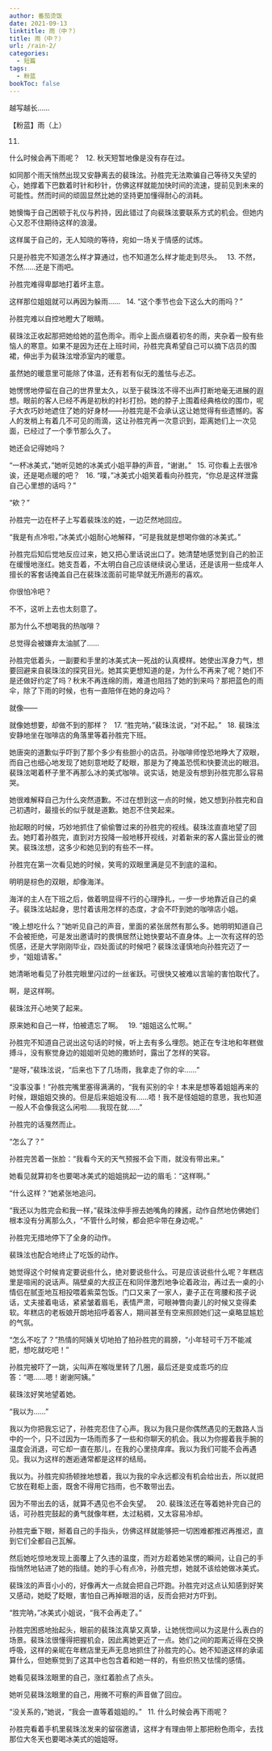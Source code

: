 ```yaml
---
author: 番茄烫饭
date: 2021-09-13
linktitle: 雨（中？）
title: 雨（中？）
url: /rain-2/
categories:
  - 短篇
tags:
  - 粉蓝
bookToc: false
---
```


越写越长…… 

【粉蓝】雨（上）

11.
什么时候会再下雨呢？
 
12.
秋天短暂地像是没有存在过。

如同那个雨天悄然出现又安静离去的裴珠泫。孙胜完无法欺骗自己等待又失望的心，她撑着下巴数着时针和秒针，仿佛这样就能加快时间的流速，提前见到未来的可能性。然而时间的顽固显然比她的坚持更加懂得耐心的消耗。

她懊悔于自己困顿于礼仪与矜持，因此错过了向裴珠泫要联系方式的机会。但她内心又忍不住期待这样的浪漫。

这样属于自己的，无人知晓的等待，宛如一场关于情感的试炼。

只是孙胜完不知道怎么样才算通过，也不知道怎么样才能走到尽头。
 
13.
不然，不然……还是下雨吧。

孙胜完难得卑鄙地打着坏主意。

这样那位姐姐就可以再因为躲雨……
 
14.
“这个季节也会下这么大的雨吗？”

孙胜完难以自控地瞪大了眼睛。

裴珠泫正收起那把她给她的蓝色雨伞。雨伞上面点缀着初冬的雨，夹杂着一股有些恼人的寒意。如果不是因为还在上班时间，孙胜完真希望自己可以摘下店员的围裙，伸出手为裴珠泫增添室内的暖意。

虽然她的暖意里可能除了体温，还有若有似无的羞怯与忐忑。

她愣愣地停留在自己的世界里太久，以至于裴珠泫不得不出声打断地毫无进展的遐想。眼前的客人已经不再是初秋的衬衫打扮。她的脖子上围着经典格纹的围巾，呢子大衣巧妙地遮住了她的好身材——孙胜完是不会承认这让她觉得有些遗憾的。客人的发梢上有着几不可见的雨滴，这让孙胜完再一次意识到，距离她们上一次见面，已经过了一个季节那么久了。

她还会记得她吗？

“一杯冰美式，”她听见她的冰美式小姐平静的声音，“谢谢。”
 
15.
可你看上去很冷诶，还是喝点暖的吧？
 
16.
“噗，”冰美式小姐笑着看向孙胜完，“你总是这样泄露自己心里想的话吗？”

“欸？”

孙胜完一边在杯子上写着裴珠泫的姓，一边茫然地回应。

“我是有点冷啦，”冰美式小姐耐心地解释，“可是我就是想喝你做的冰美式。”

孙胜完后知后觉地反应过来，她又把心里话说出口了。她清楚地感觉到自己的脸正在缓慢地涨红。她支吾着，不太明白自己应该继续说心里话，还是该用一些成年人擅长的客套话掩盖自己在裴珠泫面前可能早就无所遁形的喜欢。

你很怕冷吧？

不不，这听上去也太刻意了。

那为什么不想喝我的热咖啡？

总觉得会被嫌弃太油腻了……

孙胜完低着头，一副要和手里的冰美式决一死战的认真模样。她使出浑身力气，想要回避来自裴珠泫的探究目光。她其实更想知道的是，为什么不再来了呢？她们不是还做好约定了吗？秋末不再连绵的雨，难道也阻挡了她的到来吗？那把蓝色的雨伞，除了下雨的时候，也有一直陪伴在她的身边吗？

就像——

就像她想要，却做不到的那样？
 
17.
“胜完呐，”裴珠泫说，“对不起。”
 
18.
裴珠泫安静地坐在咖啡店的角落里等着孙胜完下班。

她唐突的道歉似乎吓到了那个多少有些胆小的店员。孙咖啡师惶恐地睁大了双眼，而自己也细心地发现了她刻意地眨了眨眼，那是为了掩盖恐慌和快要流出的眼泪。裴珠泫喝着杯子里不再那么冰的美式咖啡。说实话，她是没有想到孙胜完那么容易哭。

她很难解释自己为什么突然道歉。不过在想到这一点的时候，她又想到孙胜完和自己初遇时，最擅长的似乎就是道歉。她忍不住笑起来。

抬起眼的时候，巧妙地抓住了偷偷瞥过来的孙胜完的视线。裴珠泫直直地望了回去。她盯着孙胜完，直到对方投降一般地移开视线，对着新来的客人露出营业的微笑。裴珠泫想，这多少和她见到的有些不一样。

孙胜完在第一次看见她的时候，笑弯的双眼里满是见不到底的温和。

明明是棕色的双眼，却像海洋。

海洋的主人在下班之后，做着明显得不行的心理挣扎，一步一步地靠近自己的桌子。裴珠泫站起身，思忖着该用怎样的态度，才会不吓到她的咖啡店小姐。

“晚上想吃什么？”她听见自己的声音，里面的紧张居然有那么多。她明明知道自己不会被拒绝，可是发出邀请时的畏惧居然让她快要站不直身体。上一次有这样的恐慌感，还是大学刚刚毕业，四处面试的时候吧？裴珠泫谨慎地向孙胜完迈了一步，“姐姐请客。”

她清晰地看见了孙胜完眼里闪过的一丝雀跃。可很快又被难以言喻的害怕取代了。

啊，是这样啊。

裴珠泫开心地笑了起来。

原来她和自己一样，怕被遗忘了啊。
 
19.
“姐姐这么忙啊。”

孙胜完不知道自己说出这句话的时候，听上去有多么埋怨。她正在专注地和年糕做搏斗，没有察觉身边的姐姐听见她的撒娇时，露出了怎样的笑容。

“是呀，”裴珠泫说，“后来也下了几场雨，我拿走了你的伞……”

“没事没事！”孙胜完嘴里塞得满满的，“我有买别的伞！本来是想等着姐姐再来的时候，跟姐姐交换的。但是后来姐姐没有……唔！我不是怪姐姐的意思，我也知道一般人不会像我这么闲啦……我现在就……”

孙胜完的话戛然而止。

“怎么了？”

孙胜完苦着一张脸：“我看今天的天气预报不会下雨，就没有带出来。”

她看见就算初冬也要喝冰美式的姐姐挑起一边的眉毛：“这样啊。”

“什么这样？”她紧张地追问。

“我还以为胜完会和我一样，”裴珠泫伸手擦去她嘴角的辣酱，动作自然地仿佛她们根本没有分离那么久，“不管什么时候，都会把伞带在身边呢。”

孙胜完无措地停下了全身的动作。

裴珠泫也配合地终止了吃饭的动作。

她觉得这个时候肯定要说些什么，绝对要说些什么。可是应该说些什么呢？年糕店里是喧闹的说话声。隔壁桌的大叔正在和同伴激烈地争论着政治，再过去一桌的小情侣在腻歪地互相投喂着紫菜包饭。门口又来了一家人，妻子正在弯腰和孩子说话，丈夫接着电话，紧紧皱着眉毛，表情严肃，可眼神瞥向妻儿的时候又变得柔软。年糕店的老板娘开朗地招呼着客人，期间甚至有空来照顾她们这一桌略显尴尬的气氛。

“怎么不吃了？”热情的阿姨关切地拍了拍孙胜完的肩膀，“小年轻可千万不能减肥，想吃就吃吧！”

孙胜完被吓了一跳，尖叫声在喉咙里转了几圈，最后还是变成乖巧的应答：“嗯……嗯！谢谢阿姨。”

裴珠泫好笑地望着她。

“我以为……”

我以为你把我忘记了，孙胜完忍住了心声。我以为我只是你偶然遇见的无数路人当中的一个，只不过因为一场雨而多了一些和你聊天的机会。我以为你握着我手腕的温度会消退，可它却一直在那儿，在我的心里挠痒痒。我以为我们可能不会再遇见。我以为这样的邂逅通常都是这样的结局。

我以为。孙胜完抑扬顿挫地想着，我以为我的伞永远都没有机会给出去，所以就把它放在鞋柜上面，既舍不得用它挡雨，也不敢带出去。

因为不带出去的话，就算不遇见也不会失望。
 
20.
裴珠泫还在等着她补完自己的话，可孙胜完鼓起的勇气就像年糕，太过粘稠，又太容易冷却。

孙胜完垂下眼，掰着自己的手指头，仿佛这样就能够把一切困难都推迟再推迟，直到它们全都自己瓦解。

然后她吃惊地发现上面覆上了久违的温度，而对方趁着她呆愣的瞬间，让自己的手指悄然地钻进了她的指缝。她的手心有点冷，孙胜完想，她就不该给她做冰美式。

裴珠泫的声音小小的，好像再大一点就会把自己吓跑。孙胜完对这点认知感到好笑又感动，她眨了眨眼，害怕自己再掉眼泪的话，反而会把对方吓到。

“胜完呐，”冰美式小姐说，“我不会再走了。”

孙胜完困惑地抬起头，眼前的裴珠泫真挚又真挚，让她恍惚间以为这是什么表白的场景。裴珠泫很懂得把握机会，因此离她更近了一点。她们之间的距离近得在交换呼吸，这样的亲昵在年糕店里无声无息地抓住了孙胜完的心。她不知道这样的承诺算什么，但她察觉到了这其中也包含着和她一样的，有些炽热又怯懦的感情。

她看见裴珠泫眼里的自己，涨红着脸点了点头。

她听见裴珠泫眼里的自己，用微不可察的声音做了回应。

“没关系的，”她说，“我会一直等着姐姐的。”
 
11.
什么时候会再下雨呢？

孙胜完看着手机里裴珠泫发来的留宿邀请，这样才有理由带上那把粉色雨伞，去找那位大冬天也要喝冰美式的姐姐呀。
